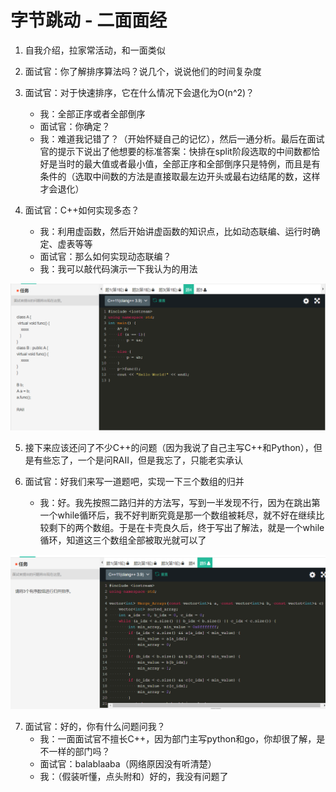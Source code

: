 # 字节跳动 - 二面面经

1. 自我介绍，拉家常活动，和一面类似

2. 面试官：你了解排序算法吗？说几个，说说他们的时间复杂度

3. 面试官：对于快速排序，它在什么情况下会退化为O(n^2)？
      - 我：全部正序或者全部倒序
      - 面试官：你确定？
      - 我：难道我记错了？（开始怀疑自己的记忆），然后一通分析。最后在面试官的提示下说出了他想要的标准答案：快排在split阶段选取的中间数都恰好是当时的最大值或者最小值，全部正序和全部倒序只是特例，而且是有条件的（选取中间数的方法是直接取最左边开头或最右边结尾的数，这样才会退化）
   
4. 面试官：C++如何实现多态？
      - 我：利用虚函数，然后开始讲虚函数的知识点，比如动态联编、运行时确定、虚表等等
      - 面试官：那么如何实现动态联编？
      - 我：我可以敲代码演示一下我认为的用法

![avatar](./ByteDance_2.1.PNG)

5. 接下来应该还问了不少C++的问题（因为我说了自己主写C++和Python），但是有些忘了，一个是问RAII，但是我忘了，只能老实承认

6. 面试官：好我们来写一道题吧，实现一下三个数组的归并
      - 我：好。我先按照二路归并的方法写，写到一半发现不行，因为在跳出第一个while循环后，我不好判断究竟是那一个数组被耗尽，就不好在继续比较剩下的两个数组。于是在卡壳良久后，终于写出了解法，就是一个while循环，知道这三个数组全部被取光就可以了

![avatar](./ByteDance_2.2.PNG)

7. 面试官：好的，你有什么问题问我？
      - 我：一面面试官不擅长C++，因为部门主写python和go，你却很了解，是不一样的部门吗？
      - 面试官：balablaaba（网络原因没有听清楚）
      - 我：（假装听懂，点头附和）好的，我没有问题了